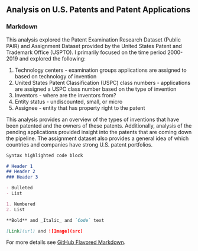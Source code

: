 ## Analysis on U.S. Patents and Patent Applications

### Markdown

This analysis explored the Patent Examination Research Dataset (Public PAIR) and Assignment Dataset provided by the United States Patent and Trademark Office (USPTO). I primarily focused on the time period 2000-2019 and explored the following:

1. Technology centers - examination groups applications are assigned to based on technology of invention
2. United States Patent Classification (USPC) class numbers - applications are assigned a USPC class number based on the type of invention
3. Inventors - where are the inventors from?
4. Entity status - undiscounted, small, or micro
5. Assignee - entity that has property right to the patent

This analysis provides an overview of the types of inventions that have been patented and the owners of these patents. Additionally, analysis of the pending applications provided insight into the patents that are coming down the pipeline. The assignment dataset also provides a general idea of which countries and companies have strong U.S. patent portfolios.

```markdown
Syntax highlighted code block

# Header 1
## Header 2
### Header 3

- Bulleted
- List

1. Numbered
2. List

**Bold** and _Italic_ and `Code` text

[Link](url) and ![Image](src)
```

For more details see [GitHub Flavored Markdown](https://guides.github.com/features/mastering-markdown/).
